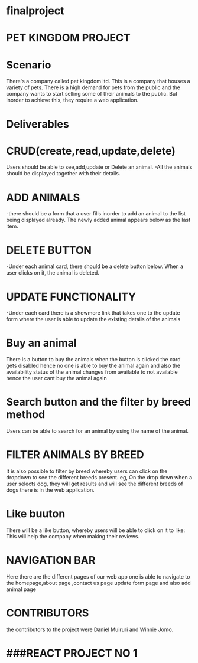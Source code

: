 # finalproject
# PET KINGDOM PROJECT

# Scenario
There's a company called pet kingdom ltd. This is a company that houses a variety of pets. There is a high demand for pets from the public and the company wants to start selling some of their animals to the public. But inorder to achieve this, they require a web application.

# Deliverables

# CRUD(create,read,update,delete)
Users should be able to see,add,update or Delete an animal.
-All the animals should be displayed together with their details.
# ADD ANIMALS
-there should be a form that a user fills inorder to add an animal to the list being displayed already. The newly added animal appears below as the last item.
# DELETE BUTTON
-Under each animal card, there should be a delete button below. When a user clicks on it, the animal is deleted.
# UPDATE FUNCTIONALITY
-Under each card there is a showmore link that takes one to the update form where the user is able to update the existing details of the animals

# Buy an animal
There is a button to buy the animals when the button is clicked the card gets disabled hence no one is able to buy the animal again and also the availability status of the animal changes from available to not available hence the user cant buy the animal again 

# Search button and the filter by breed method
Users can be able to search for an animal by using the name of the animal.
# FILTER ANIMALS BY BREED
It is also possible to filter by breed whereby users can click on the dropdown  to see the different breeds present. eg, On the drop down when a user selects dog, they will get results and will see the different breeds of dogs there is in the web application.

# Like buuton
There will be a like button, whereby users will be able to click on it to like: This will help the company when making their reviews.
# NAVIGATION BAR
Here there are the different pages of our web app one is able to navigate to the homepage,about page ,contact us page update form page and also add animal page
# CONTRIBUTORS
the contributors to the project were 
Daniel Muiruri    and    Winnie Jomo.
# ###REACT PROJECT NO 1